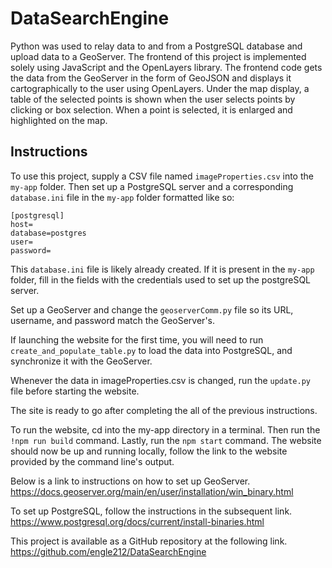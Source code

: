 # DataSearchEngine

Python was used to relay data to and from a PostgreSQL database and upload data to a GeoServer. 
The frontend of this project is implemented solely using JavaScript and the OpenLayers library.
The frontend code gets the data from the GeoServer in the form of GeoJSON and displays it cartographically to the user using OpenLayers.
Under the map display, a table of the selected points is shown when the user selects points by clicking or box selection.
When a point is selected, it is enlarged and highlighted on the map.

## Instructions

To use this project, supply a CSV file named `imageProperties.csv` into the `my-app` folder. Then set up a PostgreSQL server and a corresponding `database.ini` file in the `my-app` folder formatted like so:
```
[postgresql]
host=
database=postgres
user=
password=
```
This `database.ini` file is likely already created. If it is present in the `my-app` folder, fill in the fields with the credentials used to set up the postgreSQL server.

Set up a GeoServer and change the `geoserverComm.py` file so its URL, username, and password match the GeoServer's.

If launching the website for the first time, you will need to run `create_and_populate_table.py` to load the data into PostgreSQL, and synchronize it with the GeoServer.

Whenever the data in imageProperties.csv is changed, run the `update.py` file before starting the website.

The site is ready to go after completing the all of the previous instructions.

To run the website, cd into the my-app directory in a terminal. Then run the `!npm run build` command. Lastly, run the `npm start` command. The website should now be up and running locally, follow the link to the website provided by the command line's output.

Below is a link to instructions on how to set up GeoServer.
https://docs.geoserver.org/main/en/user/installation/win_binary.html

To set up PostgreSQL, follow the instructions in the subsequent link.
https://www.postgresql.org/docs/current/install-binaries.html

This project is available as a GitHub repository at the following link. 
https://github.com/engle212/DataSearchEngine
